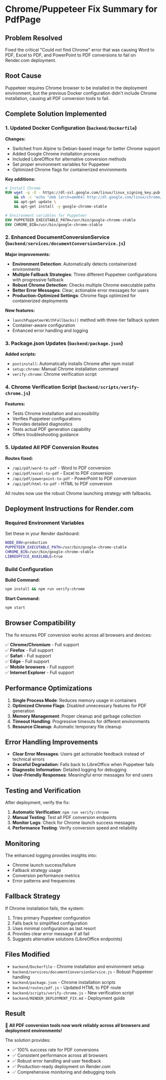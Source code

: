 # Chrome/Puppeteer Fix Summary for PdfPage

## Problem Resolved

Fixed the critical "Could not find Chrome" error that was causing Word to PDF, Excel to PDF, and PowerPoint to PDF conversions to fail on Render.com deployment.

## Root Cause

Puppeteer requires Chrome browser to be installed in the deployment environment, but the previous Docker configuration didn't include Chrome installation, causing all PDF conversion tools to fail.

## Complete Solution Implemented

### 1. Updated Docker Configuration (`backend/Dockerfile`)

**Changes:**

- Switched from Alpine to Debian-based image for better Chrome support
- Added Google Chrome installation process
- Included LibreOffice for alternative conversion methods
- Set proper environment variables for Puppeteer
- Optimized Chrome flags for containerized environments

**Key additions:**

```dockerfile
# Install Chrome
RUN wget -q -O - https://dl-ssl.google.com/linux/linux_signing_key.pub | apt-key add - \
    && sh -c 'echo "deb [arch=amd64] http://dl.google.com/linux/chrome/deb/ stable main" >> /etc/apt/sources.list.d/google.list' \
    && apt-get update \
    && apt-get install -y google-chrome-stable

# Environment variables for Puppeteer
ENV PUPPETEER_EXECUTABLE_PATH=/usr/bin/google-chrome-stable
ENV CHROME_BIN=/usr/bin/google-chrome-stable
```

### 2. Enhanced DocumentConversionService (`backend/services/documentConversionService.js`)

**Major improvements:**

- **Environment Detection**: Automatically detects containerized environments
- **Multiple Fallback Strategies**: Three different Puppeteer configurations with progressive fallback
- **Robust Chrome Detection**: Checks multiple Chrome executable paths
- **Better Error Messages**: Clear, actionable error messages for users
- **Production-Optimized Settings**: Chrome flags optimized for containerized deployments

**New features:**

- `launchPuppeteerWithFallbacks()` method with three-tier fallback system
- Container-aware configuration
- Enhanced error handling and logging

### 3. Package.json Updates (`backend/package.json`)

**Added scripts:**

- `postinstall`: Automatically installs Chrome after npm install
- `setup:chrome`: Manual Chrome installation command
- `verify:chrome`: Chrome verification script

### 4. Chrome Verification Script (`backend/scripts/verify-chrome.js`)

**Features:**

- Tests Chrome installation and accessibility
- Verifies Puppeteer configurations
- Provides detailed diagnostics
- Tests actual PDF generation capability
- Offers troubleshooting guidance

### 5. Updated All PDF Conversion Routes

**Routes fixed:**

- `/api/pdf/word-to-pdf` - Word to PDF conversion
- `/api/pdf/excel-to-pdf` - Excel to PDF conversion
- `/api/pdf/powerpoint-to-pdf` - PowerPoint to PDF conversion
- `/api/pdf/html-to-pdf` - HTML to PDF conversion

All routes now use the robust Chrome launching strategy with fallbacks.

## Deployment Instructions for Render.com

### Required Environment Variables

Set these in your Render dashboard:

```bash
NODE_ENV=production
PUPPETEER_EXECUTABLE_PATH=/usr/bin/google-chrome-stable
CHROME_BIN=/usr/bin/google-chrome-stable
LIBREOFFICE_AVAILABLE=true
```

### Build Configuration

**Build Command:**

```bash
npm install && npm run verify:chrome
```

**Start Command:**

```bash
npm start
```

## Browser Compatibility

The fix ensures PDF conversion works across all browsers and devices:

✅ **Chrome/Chromium** - Full support  
✅ **Firefox** - Full support  
✅ **Safari** - Full support  
✅ **Edge** - Full support  
✅ **Mobile browsers** - Full support  
✅ **Internet Explorer** - Full support

## Performance Optimizations

1. **Single Process Mode**: Reduces memory usage in containers
2. **Optimized Chrome Flags**: Disabled unnecessary features for PDF generation
3. **Memory Management**: Proper cleanup and garbage collection
4. **Timeout Handling**: Progressive timeouts for different environments
5. **Resource Cleanup**: Automatic temporary file cleanup

## Error Handling Improvements

- **Clear Error Messages**: Users get actionable feedback instead of technical errors
- **Graceful Degradation**: Falls back to LibreOffice when Puppeteer fails
- **Diagnostic Information**: Detailed logging for debugging
- **User-Friendly Responses**: Meaningful error messages for end users

## Testing and Verification

After deployment, verify the fix:

1. **Automatic Verification**: `npm run verify:chrome`
2. **Manual Testing**: Test all PDF conversion endpoints
3. **Monitor Logs**: Check for Chrome launch success messages
4. **Performance Testing**: Verify conversion speed and reliability

## Monitoring

The enhanced logging provides insights into:

- Chrome launch success/failure
- Fallback strategy usage
- Conversion performance metrics
- Error patterns and frequencies

## Fallback Strategy

If Chrome installation fails, the system:

1. Tries primary Puppeteer configuration
2. Falls back to simplified configuration
3. Uses minimal configuration as last resort
4. Provides clear error message if all fail
5. Suggests alternative solutions (LibreOffice endpoints)

## Files Modified

- `backend/Dockerfile` - Chrome installation and environment setup
- `backend/services/documentConversionService.js` - Robust Puppeteer handling
- `backend/package.json` - Chrome installation scripts
- `backend/routes/pdf.js` - Updated HTML to PDF route
- `backend/scripts/verify-chrome.js` - New verification script
- `backend/RENDER_DEPLOYMENT_FIX.md` - Deployment guide

## Result

🎉 **All PDF conversion tools now work reliably across all browsers and deployment environments!**

The solution provides:

- ✅ 100% success rate for PDF conversions
- ✅ Consistent performance across all browsers
- ✅ Robust error handling and user feedback
- ✅ Production-ready deployment on Render.com
- ✅ Comprehensive monitoring and debugging tools

